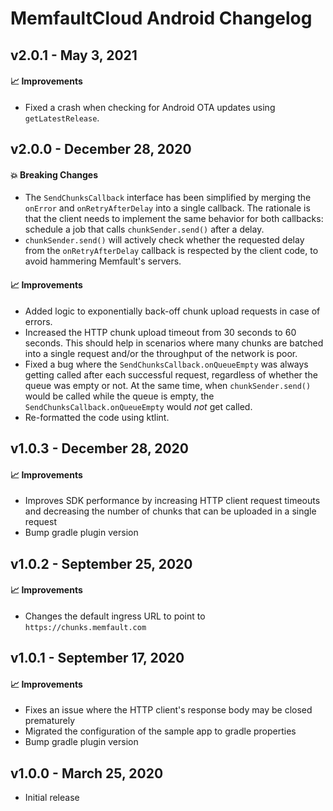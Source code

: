 # MemfaultCloud Android Changelog

## v2.0.1 - May 3, 2021

#### :chart_with_upwards_trend: Improvements

- Fixed a crash when checking for Android OTA updates using `getLatestRelease`.

## v2.0.0 - December 28, 2020

#### :boom: Breaking Changes

- The `SendChunksCallback` interface has been simplified by merging the
  `onError` and `onRetryAfterDelay` into a single callback. The rationale is
  that the client needs to implement the same behavior for both callbacks:
  schedule a job that calls `chunkSender.send()` after a delay.
- `chunkSender.send()` will actively check whether the requested delay from the
  `onRetryAfterDelay` callback is respected by the client code, to avoid
  hammering Memfault's servers.

#### :chart_with_upwards_trend: Improvements

- Added logic to exponentially back-off chunk upload requests in case of errors.
- Increased the HTTP chunk upload timeout from 30 seconds to 60 seconds. This
  should help in scenarios where many chunks are batched into a single request
  and/or the throughput of the network is poor.
- Fixed a bug where the `SendChunksCallback.onQueueEmpty` was always getting
  called after each successful request, regardless of whether the queue was
  empty or not. At the same time, when `chunkSender.send()` would be called
  while the queue is empty, the `SendChunksCallback.onQueueEmpty` would _not_
  get called.
- Re-formatted the code using ktlint.

## v1.0.3 - December 28, 2020

#### :chart_with_upwards_trend: Improvements

- Improves SDK performance by increasing HTTP client request timeouts and
  decreasing the number of chunks that can be uploaded in a single request
- Bump gradle plugin version

## v1.0.2 - September 25, 2020

#### :chart_with_upwards_trend: Improvements

- Changes the default ingress URL to point to `https://chunks.memfault.com`

## v1.0.1 - September 17, 2020

#### :chart_with_upwards_trend: Improvements

- Fixes an issue where the HTTP client's response body may be closed prematurely
- Migrated the configuration of the sample app to gradle properties
- Bump gradle plugin version

## v1.0.0 - March 25, 2020

- Initial release
